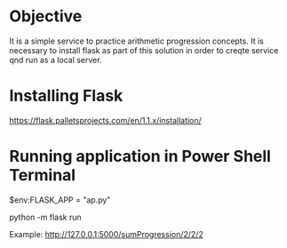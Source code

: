 # Objective
It is a simple service to practice arithmetic progression concepts. It is necessary to install flask as part of this solution in order to creqte service qnd run as a local server.

# Installing Flask
https://flask.palletsprojects.com/en/1.1.x/installation/

# Running application in Power Shell Terminal

$env:FLASK_APP = "ap.py"

python -m flask run

Example: http://127.0.0.1:5000/sumProgression/2/2/2
